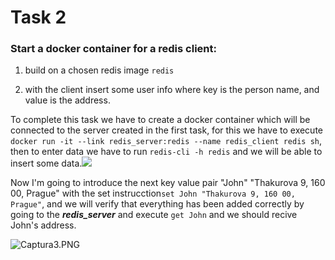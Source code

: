 # Task 2

### Start a docker container for a redis client:

1. build on a chosen redis image `redis`

2. with the client insert some user info where key is the person name, and value is the address.

To complete this task we have to create a docker container which will be connected to the server created in the first task, for this we have to execute `docker run -it --link redis_server:redis --name redis_client redis sh`, then to enter data we have to run `redis-cli -h redis` and we will be able to insert some data.![](C:\Users\scast\AppData\Roaming\marktext\images\2022-04-12-11-23-16-image.png)

Now I'm going to introduce the next key value pair "John" "Thakurova 9, 160 00, Prague" with the set instrucction`set John "Thakurova 9, 160 00, Prague"`, and we will verify that everything has been added correctly by going to the *__redis_server__* and execute `get John` and we should recive John's address.

![Captura3.PNG](C:\CTU\Summer%20Semester\NIE-AM2%20Middleware%20Architectures%202\Gitlab\casteser\04\screenshots\Captura3.PNG)




